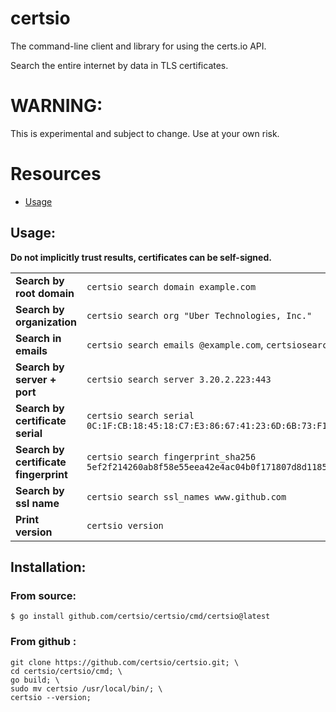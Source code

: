 # certsio
The command-line client and library for using the certs.io API.

Search the entire internet by data in TLS certificates.

# WARNING:
This is experimental and subject to change. Use at your own risk. 

# Resources
- [Usage](#usage)

## Usage:
**Do not implicitly trust results, certificates can be self-signed.**

|                                       |                                                                                                      | 
|---------------------------------------|------------------------------------------------------------------------------------------------------|
| **Search by root domain**             | `certsio search domain example.com`                                                                  |
| **Search by organization**            | `certsio search org "Uber Technologies, Inc."`                                                       |
| **Search in emails** | `certsio search emails @example.com`, `certsiosearch emails keyword`                                 |
| **Search by server + port**           | `certsio search server 3.20.2.223:443`                                                               |
| **Search by certificate serial**      | `certsio search serial 0C:1F:CB:18:45:18:C7:E3:86:67:41:23:6D:6B:73:F1`                              |
| **Search by certificate fingerprint** | `certsio search fingerprint_sha256 5ef2f214260ab8f58e55eea42e4ac04b0f171807d8d1185fddd67470e9ab6096` |
| **Search by ssl name**                | `certsio search ssl_names www.github.com`                                                            | 
| **Print version**                     | `certsio version`                                                                                    |

## Installation:
### From source:
```
$ go install github.com/certsio/certsio/cmd/certsio@latest
```
### From github :
```
git clone https://github.com/certsio/certsio.git; \
cd certsio/certsio/cmd; \
go build; \
sudo mv certsio /usr/local/bin/; \
certsio --version;
```
